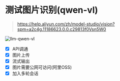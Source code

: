 # 测试图片识别(qwen-vl)

> https://help.aliyun.com/zh/model-studio/vision?spm=a2c4g.11186623.0.0.c29813f0Vsn5W0

![llm-qwen-vl](https://github.com/user-attachments/assets/dda4e233-d479-4091-be4c-45967fcd9438)

- [x] API调通
- [x] 图片上传
- [x] 流式输出
- [x] 图片需要公网可访问(阿里OSS)
- [x] 加入多轮会话
